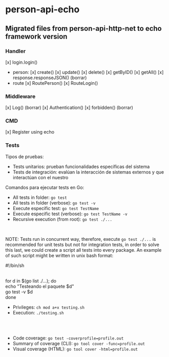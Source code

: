 # person-api-echo

## Migrated files from person-api-http-net to echo framework version

### Handler
[x] login.login()
- person:
    [x] create()
    [x] update()
    [x] delete()
    [x] getByID()
    [x] getAll()
[x] response.responseJSON() (borrar)
- route
    [x] RoutePerson()
    [x] RouteLogin()

### Middleware
[x] Log() (borrar)
[x] Authentication()
[x] forbidden() (borrar)

### CMD
[x] Register using echo

### Tests
Tipos de pruebas:<br>
* Tests unitarios: prueban funcionalidades específicas del sistema
* Tests de integración: evalúan la interacción de sistemas externos y que interactúan con el nuestro

Comandos para ejecutar tests en Go:<br>
* All tests in folder: `go test`
* All tests in folder (verbose): `go test -v`
* Execute especific test: `go test TestName`
* Execute especific test (verbose): `go test TestName -v`
* Recursive execution (from root): `go test ./...`

<br>

NOTE: Tests run in concurrent way, therefore, execute `go test ./...` is recommended for unit tests but not for integration tests, in order to solve this last, we could create a script all tests into every package. An example of such script might be written in unix bash format: <br>

#!/bin/sh<br><br>

for d in $(go list ./...); do <br>
    echo "Testeando el paquete $d" <br>
    go test -v $d <br>
done<br>

* Privileges: `ch mod a+x testing.sh`
* Execution: `./testing.sh`

<br><br>

* Code coverage: `go test -coverprofile=profile.out`
* Summary of coverage (CLI): `go tool cover -func=profile.out`
* Visual coverage (HTML): `go tool cover -html=profile.out`